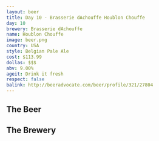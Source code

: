```yaml
---
layout: beer
title: Day 10 - Brasserie dAchouffe Houblon Chouffe
day: 10
brewery: Brasserie dAchouffe
name: Houblon Chouffe
image: beer.png
country: USA
style: Belgian Pale Ale
cost: $113.99
dollas: $$$
abv: 9.00%
ageit: Drink it fresh
respect: false
balink: http://beeradvocate.com/beer/profile/321/27804
---
```

## The Beer

## The Brewery


